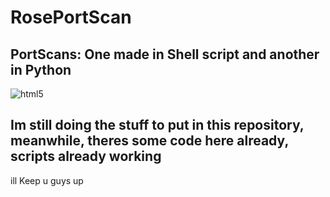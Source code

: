 # RosePortScan
## PortScans: One made in Shell script and another in Python

<img align="center" alt="html5" src="https://www.startpage.com/av/proxy-image?piurl=https%3A%2F%2Fi.kym-cdn.com%2Fphotos%2Fimages%2Ffacebook%2F000%2F901%2F986%2F0e0.jpg&sp=1654571534Tce71fc6618f79e2e0727493b85e3232fddde0fe87b35a43dcfdf11ae9db1b02a" />

## Im still doing the stuff to put in this repository, meanwhile, theres some code here already, scripts already working

ill Keep u guys up

